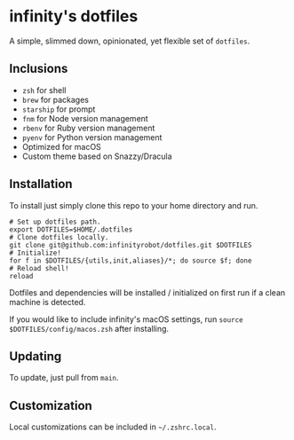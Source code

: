 # infinity's dotfiles

A simple, slimmed down, opinionated, yet flexible set of `dotfiles`.

## Inclusions

- `zsh` for shell
- `brew` for packages
- `starship` for prompt
- `fnm` for Node version management
- `rbenv` for Ruby version management
- `pyenv` for Python version management
- Optimized for macOS
- Custom theme based on Snazzy/Dracula

## Installation

To install just simply clone this repo to your home directory and run.

```shell
# Set up dotfiles path.
export DOTFILES=$HOME/.dotfiles
# Clone dotfiles locally.
git clone git@github.com:infinityrobot/dotfiles.git $DOTFILES
# Initialize!
for f in $DOTFILES/{utils,init,aliases}/*; do source $f; done
# Reload shell!
reload
```

Dotfiles and dependencies will be installed / initialized on first run if a clean machine is detected.

If you would like to include infinity's macOS settings, run `source $DOTFILES/config/macos.zsh` after installing.

## Updating

To update, just pull from `main`.

## Customization

Local customizations can be included in `~/.zshrc.local`.
